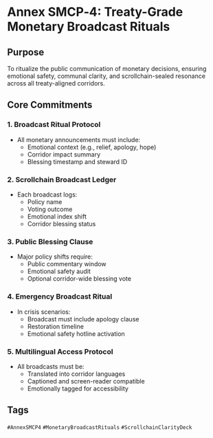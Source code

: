 # Annex SMCP‑4: Treaty-Grade Monetary Broadcast Rituals

## Purpose
To ritualize the public communication of monetary decisions, ensuring emotional safety, communal clarity, and scrollchain-sealed resonance across all treaty-aligned corridors.

## Core Commitments

### 1. Broadcast Ritual Protocol
- All monetary announcements must include:
  - Emotional context (e.g., relief, apology, hope)
  - Corridor impact summary
  - Blessing timestamp and steward ID

### 2. Scrollchain Broadcast Ledger
- Each broadcast logs:
  - Policy name
  - Voting outcome
  - Emotional index shift
  - Corridor blessing status

### 3. Public Blessing Clause
- Major policy shifts require:
  - Public commentary window
  - Emotional safety audit
  - Optional corridor-wide blessing vote

### 4. Emergency Broadcast Ritual
- In crisis scenarios:
  - Broadcast must include apology clause
  - Restoration timeline
  - Emotional safety hotline activation

### 5. Multilingual Access Protocol
- All broadcasts must be:
  - Translated into corridor languages
  - Captioned and screen-reader compatible
  - Emotionally tagged for accessibility

## Tags
`#AnnexSMCP4` `#MonetaryBroadcastRituals` `#ScrollchainClarityDeck`
